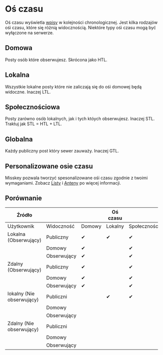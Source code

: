 # Oś czasu

Oś czasu wyświetla [wpisy](.note) w kolejności chronologicznej.
Jest kilka rodzajów ośi czasu, które się różnią widocznością.
Niektóre typy ośi czasu mogą być wyłączone na serwerze.

## Domowa

Posty osób które obserwujesz. Skrócona jako HTL.

## Lokalna

Wszystkie lokalne posty które nie zaliczają się do ośi domowej będą widoczne. Inaczej LTL.

## Społecznościowa

Posty zarówno osób lokalnych, jak i tych któych obserwujesz. Inaczej STL. Traktuj jak STL = HTL + LTL.

## Globalna

Każdy publiczny post który sewer zauważy. Inaczej GTL.

## Personalizowane osie czasu

Misskey pozwala tworzyć spesonalizowane ośi czasu zgodnie z twoimi wymaganiami. Zobacz [Listy](./list.md) i [Anteny](./antenna.md) po więcej informacji.

## Porównanie

| Źródło                    |             |        | Oś czasu |                 |          |
| ------------------------- | ----------- | ------ | -------- | --------------- | -------- |
| Użytkownik                | Widoczność  | Domowy | Lokalny  | Społecznościowy | Globalny |
| Lokalna (Obserwujący)     | Publiczny   | ✔     | ✔       | ✔              | ✔       |
|                           | Domowy      | ✔     |          | ✔              |          |
|                           | Obserwujący | ✔     |          | ✔              |          |
| Zdalny (Obserwujący)      | Publiczny   | ✔     |          | ✔              | ✔       |
|                           | Domowy      | ✔     |          | ✔              |          |
|                           | Obserwujący | ✔     |          | ✔              |          |
| lokalny (Nie obserwujący) | Publiczni   |        | ✔       | ✔              | ✔       |
|                           | Domowy      |        |          |                 |          |
|                           | Obserwujący |        |          |                 |          |
| Zdalny (Nie obserwujący)  | Publiczni   |        |          |                 | ✔       |
|                           | Domowy      |        |          |                 |          |
|                           | Obserwujący |        |          |                 |          |
